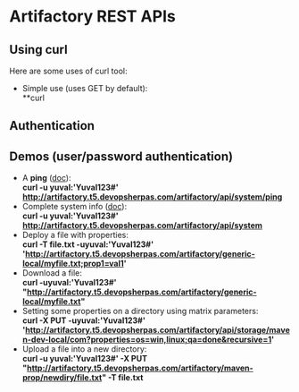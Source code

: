 # Artifactory REST APIs

## Using curl

Here are some uses of curl tool:  
- Simple use (uses GET by default):  
**curl 


## Authentication



## Demos (user/password authentication)

- A **ping** ([doc](https://www.jfrog.com/confluence/display/JFROG/Artifactory+REST+API#ArtifactoryRESTAPI-SystemHealthPing)):  
**curl -u yuval:'Yuval123#'  http://artifactory.t5.devopsherpas.com/artifactory/api/system/ping**
- Complete system info ([doc](https://www.jfrog.com/confluence/display/JFROG/Artifactory+REST+API#ArtifactoryRESTAPI-SystemInfo)):  
**curl -u yuval:'Yuval123#' http://artifactory.t5.devopsherpas.com/artifactory/api/system**
- Deploy a file with properties:  
**curl -T file.txt -uyuval:'Yuval123#'  'http://artifactory.t5.devopsherpas.com/artifactory/generic-local/myfile.txt;prop1=val1'**
- Download a file:  
**curl  -uyuval:'Yuval123#' "http://artifactory.t5.devopsherpas.com/artifactory/generic-local/myfile.txt"**
- Setting some properties on a directory using matrix parameters:  
**curl -X PUT -uyuval:'Yuval123#'  'http://artifactory.t5.devopsherpas.com/artifactory/api/storage/maven-dev-local/com?properties=os=win,linux;qa=done&recursive=1'**
- Upload a file into a new directory:  
**curl -u yuval:'Yuval123#' -X PUT "http://artifactory.t5.devopsherpas.com/artifactory/maven-prop/newdiry/file.txt" -T file.txt**
